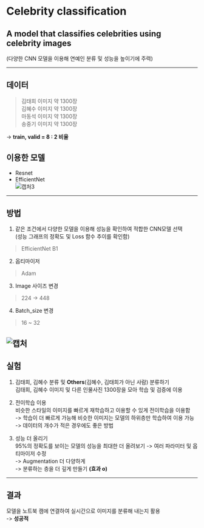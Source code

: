 # Celebrity classification  

## A model that classifies celebrities using celebrity images  

(다양한 CNN 모델을 이용해 연예인 분류 및 성능을 높이기에 주력)  

------------------------------------------------------------------------------------------
## 데이터  

>  김태희 이미지 약 1300장  
>  김혜수 이미지 약 1300장  
>  마동석 이미지 약 1300장  
>  송중기 이미지 약 1300장
  
-> **train, valid = 8 : 2 비율**    

## 이용한 모델  

+ Resnet  
+ EfficientNet  
![캡처3](https://github.com/Taeyoungleee/Celebrity-classification/assets/113446739/3964f0e4-de68-4b6a-addf-473f08321612)  
------------------------------------------------------------------------------------------
## 방법  

1. 같은 조건에서 다양한 모델을 이용해 성능을 확인하여 적합한 CNN모델 선택  
(성능 그래프의 정확도 및 Loss 함수 추이를 확인함)  
> EfficientNet B1  
    
2. 옵티마이저
> Adam  
  
3. Image 사이즈 변경
> 224 -> 448  
  
4. Batch_size 변경
> 16 ~ 32  

![캡처](https://github.com/Taeyoungleee/Celebrity-classification/assets/113446739/835119ad-8fc3-4596-9285-742422072918)    
------------------------------------------------------------------------------------------
## 실험  

1. 김태희, 김혜수 분류 및 **Others**(김혜수, 김태희가 아닌 사람) 분류하기  
김태희, 김혜수 이미지 및 다른 인물사진 1300장을 모아 학습 및 검증에 이용

3. 전이학습 이용  
비슷한 스타일의 이미지를 빠르게 재학습하고 이용할 수 있게 전이학습을 이용함  
-> 학습이 더 빠르게 가능해 비슷한 이미지는 모델의 하위층만 학습하여 이용 가능  
-> 데이터의 개수가 적은 경우에도 좋은 방법   

4. 성능 더 올리기  
95%의 정확도를 보이는 모델의 성능을 최대한 더 올려보기
-> 여러 파라미터 및 옵티마이저 수정  
-> Augmentation 더 다양하게  
-> 분류하는 층을 더 깊게 만들기 **(효과 o)**    
------------------------------------------------------------------------------------------
## 결과  

모델을 노트북 캠에 연결하여 실시간으로 이미지를 분류해 내는지 활용  
-> **성공적**
